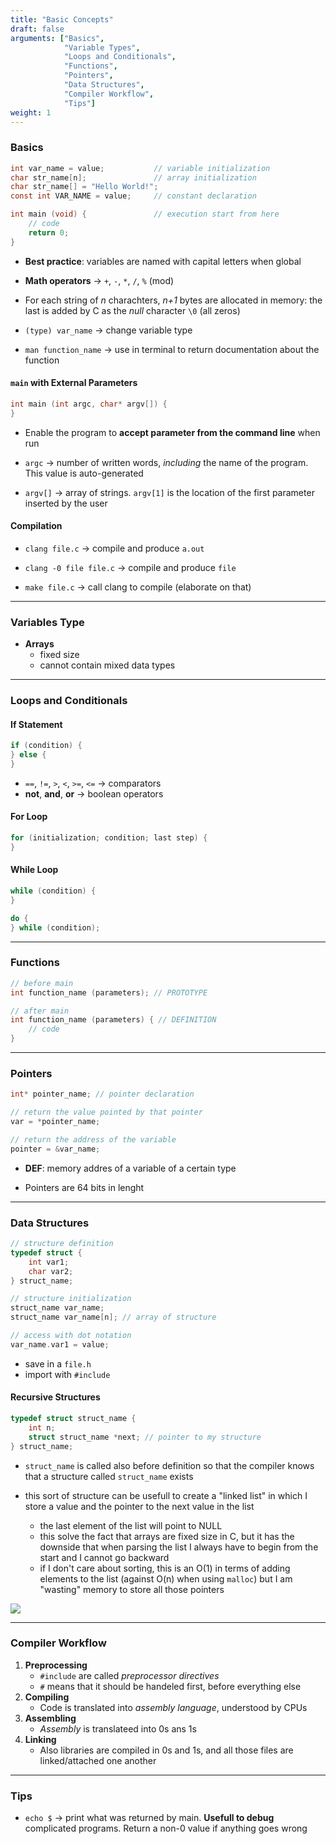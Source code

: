 ```yaml
---
title: "Basic Concepts"
draft: false
arguments: ["Basics",
            "Variable Types",
            "Loops and Conditionals",
            "Functions",
            "Pointers",
            "Data Structures",
            "Compiler Workflow",
            "Tips"]
weight: 1
---
```


### Basics

```c
int var_name = value;           // variable initialization
char str_name[n];               // array initialization
char str_name[] = "Hello World!";
const int VAR_NAME = value;     // constant declaration

int main (void) {               // execution start from here
    // code
    return 0;
}
```

-   **Best practice**: variables are named with capital letters when global

-   **Math operators** &rarr; `+`, `-`, `*`, `/`, `%` (mod)

-   For each string of _n_ charachters, _n+1_ bytes are allocated in memory: the last is added by C as the _null_ character `\0` (all zeros)

-   `(type) var_name` &rarr; change variable type

-   `man function_name` &rarr; use in terminal to return documentation about the function

#### `main` with External Parameters

```c
int main (int argc, char* argv[]) {
}
```

-   Enable the program to **accept parameter from the command line** when run

-   `argc` &rarr; number of written words, _including_ the name of the program. This value is auto-generated

-   `argv[]` &rarr; array of strings. `argv[1]` is the location of the first parameter inserted by the user

#### Compilation

-   `clang file.c` &rarr; compile and produce `a.out`

-   `clang -0 file file.c` &rarr; compile and produce `file`

-   `make file.c` &rarr; call clang to compile (elaborate on that)

* * *

### Variables Type

-   **Arrays**
    -   fixed size
    -   cannot contain mixed data types

* * *

### Loops and Conditionals

#### If Statement

```c
if (condition) {
} else {
}
```

-   `==`, `!=`, `>`, `<`, `>=`, `<=` &rarr; comparators
-   **not**, **and**, **or** &rarr; boolean operators

#### For Loop

```c
for (initialization; condition; last step) {
}
```

#### While Loop

```c
while (condition) {
}

do {
} while (condition);
```

* * *

### Functions

```c
// before main
int function_name (parameters); // PROTOTYPE

// after main
int function_name (parameters) { // DEFINITION
    // code
}
```

* * *

### Pointers

```c
int* pointer_name; // pointer declaration

// return the value pointed by that pointer
var = *pointer_name;

// return the address of the variable
pointer = &var_name;
```

-   **DEF**: memory addres of a variable of a certain type

-   Pointers are 64 bits in lenght

* * *

### Data Structures

```c
// structure definition
typedef struct {
    int var1;
    char var2;
} struct_name;

// structure initialization
struct_name var_name;
struct_name var_name[n]; // array of structure

// access with dot notation
var_name.var1 = value;
```

-   save in a `file.h`
-   import with `#include`

#### Recursive Structures

```c
typedef struct struct_name {
    int n;
    struct struct_name *next; // pointer to my structure
} struct_name;
```

-   `struct_name` is called also before definition so that the compiler knows that a structure called `struct_name` exists

-   this sort of structure can be usefull to create a "linked list" in which I store a value and the pointer to the next value in the list
    -   the last element of the list will point to NULL
    -   this solve the fact that arrays are fixed size in C, but it has the downside that when parsing the list I always have to begin from the start and I cannot go backward
    -   if I don't care about sorting, this is an O(1) in terms of adding elements to the list (against O(n) when using `malloc`) but I am "wasting" memory to store all those pointers

<img src="/img/content/c/linked-list.jpg" class="img-fluid figure-img img-custom">

* * *

### Compiler Workflow

1.  **Preprocessing**
    -   `#include` are called _preprocessor directives_
    -   `#` means that it should be handeled first, before everything else
2.  **Compiling**
    -   Code is translated into _assembly language_, understood by CPUs
3.  **Assembling**
    -   _Assembly_ is translateed into 0s ans 1s
4.  **Linking**
    -   Also libraries are compiled in 0s and 1s, and all those files are linked/attached one another

* * *

### Tips

-   `echo $` &rarr; print what was returned by main. **Usefull to debug** complicated programs. Return a non-0 value if anything goes wrong
